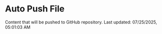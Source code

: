 # Auto Push File

Content that will be pushed to GitHub repository.
Last updated: 07/25/2025, 05:01:03 AM
